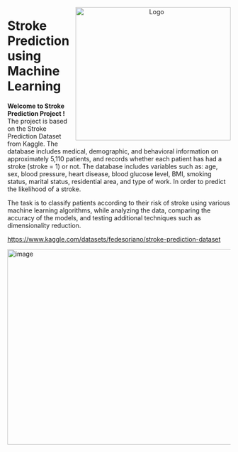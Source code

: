 
<p align="center">
  <img src="https://github.com/user-attachments/assets/b75b57c0-b66c-45d9-845b-130f274ca06f" alt="Logo" width="350" height="300" align="right">
</p>


#  Stroke Prediction using Machine Learning

**Welcome to Stroke Prediction Project !**  
The project is based on the Stroke Prediction Dataset from Kaggle.
The database includes medical, demographic, and behavioral information on approximately 5,110 patients, and records whether each patient has had a stroke (stroke = 1) or not.
The database includes variables such as: age, sex, blood pressure, heart disease, blood glucose level, BMI, smoking status, marital status, residential area, and type of work.
In order to predict the likelihood of a stroke.

The task is to classify patients according to their risk of stroke using various machine learning algorithms, while analyzing the data, comparing the accuracy of the models, and testing additional techniques such as dimensionality reduction.

https://www.kaggle.com/datasets/fedesoriano/stroke-prediction-dataset

<img width="1146" height="440" alt="image" src="https://github.com/user-attachments/assets/6a4c8f7b-4f0e-4e2a-a458-2b06ae009f1d" />
